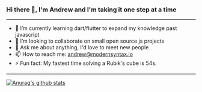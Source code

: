 ### Hi there 👋, I'm Andrew and I'm taking it one step at a time

---

- 🌱 I’m currently learning dart/flutter to expand my knowledge past javascript
- 👯 I’m looking to collaborate on small open source js projects
- 💬 Ask me about anything, I'd love to meet new people
- 📫 How to reach me: andrew@modernsyntax.io
- ⚡ Fun fact: My fastest time solving a Rubik's cube is 54s.

---

[![Anurag's github stats](https://github-readme-stats.vercel.app/api?username=xeroneon)](https://github.com/anuraghazra/github-readme-stats)
